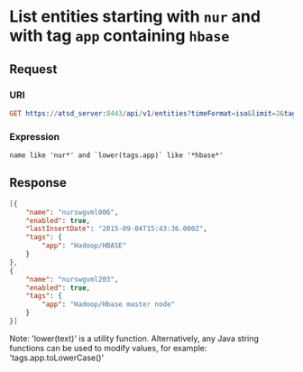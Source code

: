 # List entities starting with `nur` and with tag `app` containing `hbase` 

## Request

### URI

```elm
GET https://atsd_server:8443/api/v1/entities?timeFormat=iso&limit=2&tags=app&expression=name%20like%20%27nur%27%20and%20lower%28tags.app%29%20like%20%27hbase%27
```

### Expression

```
name like 'nur*' and `lower(tags.app)` like '*hbase*'
```

## Response

```json
[{
    "name": "nurswgvml006",
    "enabled": true,
    "lastInsertDate": "2015-09-04T15:43:36.000Z",
    "tags": {
        "app": "Hadoop/HBASE"
    }
},
{
    "name": "nurswgvml203",
    "enabled": true,
    "tags": {
        "app": "Hadoop/Hbase master node"
    }
}]
```
<aside class="success">
Note: 'lower(text)' is a utility function. Alternatively, any Java string functions can be used to modify values, for example: 'tags.app.toLowerCase()'
</aside>
